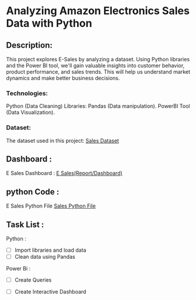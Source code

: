 # Analyzing Amazon Electronics Sales Data with Python

## Description:

This project explores E-Sales by analyzing a dataset. Using Python libraries and the Power BI tool, we'll gain valuable insights into customer behavior, product performance, and sales trends. This will help us understand market dynamics and make better business decisions.

### Technologies:

Python (Data Cleaning)
Libraries: Pandas (Data manipulation).
PowerBI Tool (Data Visualization).

### Dataset:
The dataset used in this project: 
<a href = "https://github.com/thokalkajal52/E-Sales-Analysis-Dashboard/blob/main/sales.csv">Sales Dataset</a>

## Dashboard :
E Sales Dashboard : 
<a href = "https://github.com/thokalkajal52/E-Sales-Analysis-Dashboard/blob/main/sales%20data%20analytics%20project.pbix">E Sales(Report/Dashboard)</a>

## python Code :
E Sales Python File
<a href = "https://github.com/thokalkajal52/E-Sales-Analysis-Dashboard/blob/main/SalesAnalysis.py">Sales Python File</a>

## Task List :
Python : 
- [ ] Import libraries and load data
- [ ] Clean  data using Pandas
       
Power Bi :
- [ ] Create Queries 
- [ ] Create Interactive Dashboard
      
